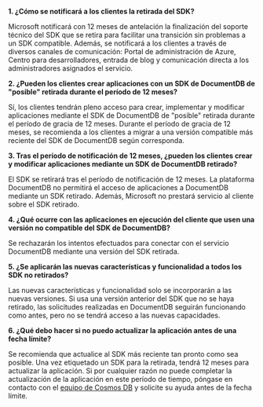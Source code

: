 **1. ¿Cómo se notificará a los clientes la retirada del SDK?**

Microsoft notificará con 12 meses de antelación la finalización del soporte técnico del SDK que se retira para facilitar una transición sin problemas a un SDK compatible. Además, se notificará a los clientes a través de diversos canales de comunicación: Portal de administración de Azure, Centro para desarrolladores, entrada de blog y comunicación directa a los administradores asignados el servicio.

**2. ¿Pueden los clientes crear aplicaciones con un SDK de DocumentDB de "posible" retirada durante el período de 12 meses?** 

Sí, los clientes tendrán pleno acceso para crear, implementar y modificar aplicaciones mediante el SDK de DocumentDB de "posible" retirada durante el período de gracia de 12 meses. Durante el período de gracia de 12 meses, se recomienda a los clientes a migrar a una versión compatible más reciente del SDK de DocumentDB según corresponda.

**3. Tras el período de notificación de 12 meses, ¿pueden los clientes crear y modificar aplicaciones mediante un SDK de DocumentDB retirado?**

El SDK se retirará tras el período de notificación de 12 meses. La plataforma DocumentDB no permitirá el acceso de aplicaciones a DocumentDB mediante un SDK retirado. Además, Microsoft no prestará servicio al cliente sobre el SDK retirado.

**4. ¿Qué ocurre con las aplicaciones en ejecución del cliente que usen una versión no compatible del SDK de DocumentDB?**

Se rechazarán los intentos efectuados para conectar con el servicio DocumentDB mediante una versión del SDK retirada. 

**5. ¿Se aplicarán las nuevas características y funcionalidad a todos los SDK no retirados?**

Las nuevas características y funcionalidad solo se incorporarán a las nuevas versiones. Si usa una versión anterior del SDK que no se haya retirado, las solicitudes realizadas en DocumentDB seguirán funcionando como antes, pero no se tendrá acceso a las nuevas capacidades.  

**6. ¿Qué debo hacer si no puedo actualizar la aplicación antes de una fecha límite?**

Se recomienda que actualice al SDK más reciente tan pronto como sea posible. Una vez etiquetado un SDK para la retirada, tendrá 12 meses para actualizar la aplicación. Si por cualquier razón no puede completar la actualización de la aplicación en este período de tiempo, póngase en contacto con el [equipo de Cosmos DB](mailto:askcosmosdb@microsoft.com) y solicite su ayuda antes de la fecha límite.

